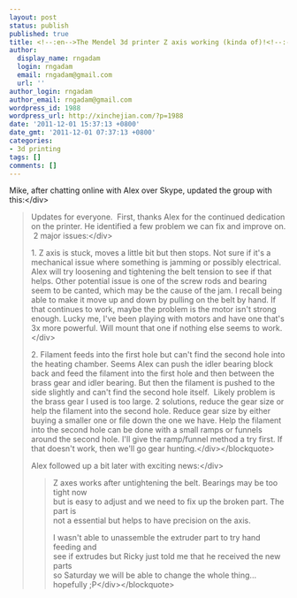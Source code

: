 ```yaml
---
layout: post
status: publish
published: true
title: <!--:en-->The Mendel 3d printer Z axis working (kinda of)!<!--:-->
author:
  display_name: rngadam
  login: rngadam
  email: rngadam@gmail.com
  url: ''
author_login: rngadam
author_email: rngadam@gmail.com
wordpress_id: 1988
wordpress_url: http://xinchejian.com/?p=1988
date: '2011-12-01 15:37:13 +0800'
date_gmt: '2011-12-01 07:37:13 +0800'
categories:
- 3d printing
tags: []
comments: []
---
```

<p><!--:en-->
<div>Mike, after chatting online with Alex over Skype, updated the group with this:<&#47;div></p>
<blockquote>
<div>Updates for everyone. &nbsp;First, thanks Alex for the continued dedication on the printer. He identified a few problem we can fix and improve on. &nbsp;2 major issues:<&#47;div></p>
<div>1. Z axis is stuck, moves a little bit but then stops. Not sure if it's a mechanical issue where something is jamming or possibly electrical. Alex will try loosening and tightening the belt tension to see if that helps. Other potential issue is one of the screw rods and bearing seem to be canted, which may be the cause of the jam. I recall being able to make it move up and down by pulling on the belt by hand. If that continues to work, maybe the problem is the motor isn't strong enough. Lucky me, I've been playing with motors and have one that's 3x more powerful. Will mount that one if nothing else seems to work.<&#47;div></p>
<div>2. Filament feeds into the first hole but can't find the second hole into the heating chamber. Seems Alex can push the idler bearing block back and feed the filament into the first hole and then between the brass gear and idler bearing. But then the filament is pushed to the side slightly and can't find the second hole itself. &nbsp;Likely problem is the brass gear I used is too large. 2 solutions, reduce the gear size or help the filament into the second hole. Reduce gear size by either buying a smaller one or file down the one we have. Help the filament into the second hole can be done with a small ramps or funnels around the second hole. I'll give the ramp&#47;funnel method a try first. If that doesn't work, then we'll go gear hunting.<&#47;div><&#47;blockquote></p>
<div>Alex followed up a bit later with exciting news:<&#47;div></p>
<blockquote>
<div>Z axes works after untightening the belt. Bearings may be too tight now<br />
but is easy to adjust and we need to fix up the broken part. The part is<br />
not a essential but helps to have precision on the axis.</p>
<p>I wasn't able to unassemble the extruder part to try hand feeding and<br />
see if extrudes but Ricky just told me that he received the new parts<br />
so Saturday we will be able to change the whole thing... hopefully ;P<&#47;div><&#47;blockquote><!--:--></p>
